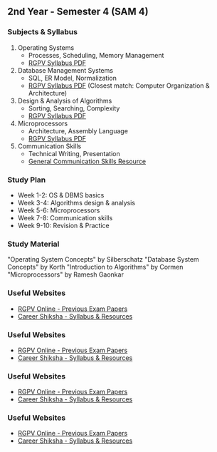 ## 2nd Year - Semester 4 (SAM 4)

### Subjects & Syllabus
1. Operating Systems
   - Processes, Scheduling, Memory Management
   - [RGPV Syllabus PDF](http://career-shiksha.com/wp-content/uploads/2024/04/CS-405-Operating-Systems.pdf)
2. Database Management Systems
   - SQL, ER Model, Normalization
   - [RGPV Syllabus PDF](http://career-shiksha.com/wp-content/uploads/2024/04/CS-404-Computer-Org.-Architecture.pdf) (Closest match: Computer Organization & Architecture)
3. Design & Analysis of Algorithms
   - Sorting, Searching, Complexity
   - [RGPV Syllabus PDF](http://career-shiksha.com/wp-content/uploads/2024/04/CS-402-Analysis-Design-of-Algorithm.pdf)
4. Microprocessors
   - Architecture, Assembly Language
   - [RGPV Syllabus PDF](http://career-shiksha.com/wp-content/uploads/2024/04/CS-404-Computer-Org.-Architecture.pdf)
5. Communication Skills
   - Technical Writing, Presentation
   - [General Communication Skills Resource](https://www.skillsyouneed.com/)

### Study Plan
- Week 1-2: OS & DBMS basics
- Week 3-4: Algorithms design & analysis
- Week 5-6: Microprocessors
- Week 7-8: Communication skills
- Week 9-10: Revision & Practice

### Study Material
"Operating System Concepts" by Silberschatz
"Database System Concepts" by Korth
"Introduction to Algorithms" by Cormen
"Microprocessors" by Ramesh Gaonkar

### Useful Websites
- [RGPV Online - Previous Exam Papers](https://www.rgpvonline.com/)
- [Career Shiksha - Syllabus & Resources](https://career-shiksha.com/)

### Useful Websites
- [RGPV Online - Previous Exam Papers](https://www.rgpvonline.com/)
- [Career Shiksha - Syllabus & Resources](https://career-shiksha.com/)

### Useful Websites
- [RGPV Online - Previous Exam Papers](https://www.rgpvonline.com/)
- [Career Shiksha - Syllabus & Resources](https://career-shiksha.com/)

### Useful Websites
- [RGPV Online - Previous Exam Papers](https://www.rgpvonline.com/)
- [Career Shiksha - Syllabus & Resources](https://career-shiksha.com/)
